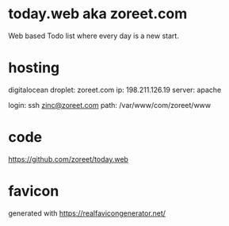 # today.web aka zoreet.com
Web based Todo list where every day is a new start.

# hosting
digitalocean
  droplet: zoreet.com
  ip: 198.211.126.19
  server: apache

  login: ssh zinc@zoreet.com
  path: /var/www/com/zoreet/www

# code
https://github.com/zoreet/today.web

# favicon
generated with https://realfavicongenerator.net/